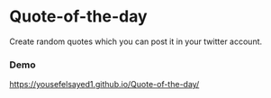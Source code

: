 # Quote-of-the-day
Create random quotes which you can post it in your twitter account.
### Demo
https://yousefelsayed1.github.io/Quote-of-the-day/

